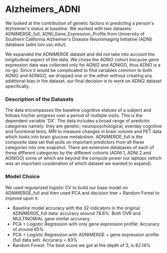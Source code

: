 # Alzheimers_ADNI
We looked at the contribution of genetic factors in predicting a person's Alzheimer's status at baseline. We worked with two datasets: ADNIMERGE_full, ADNI_Gene_Expression_Profile from University of Southern California Alzheimer's Disease Neuroimaging Initiative (ADNI) database (adni.loni.usc.edu/). 

We expanded the ADNIMERGE dataset and did not take into account the longitudinal aspect of the data. We chose the ADNI2 cohort because gene expression data was collected only for ADNI2 and ADNIGO, thus ADNI1 is a no-go. Since it would be complicated to find variables common to both ADNI2 and ADNIGO, we dropped one or the either without creating any additional bias in the dataset. our final decision is to work on ADNI2 dataset specifically.

### Description of the Datasets
The data encompasses the baseline cognitive statues of a subject and follows his/her progress over a period of mutliple visits. This is the dependent variable 'DX'. The data includes a broad range of predictor categories namely: they are genetic; neuropsychological, everday cognitive and functional tests, MRI to measure changes in brain volume and PET data which looks into brain glucose metabolism. ADNIMERGE_full is the composite data set that pulls on important predictors from all these categories into one snapshot. There are extensive databases of each of these different categories by the different cohorts (ADNI 1, ADNI 2 and ADNIGO) some of which are beyond the compute power our laptops (which was an important cosideration of which dataset we wanted to expand).

### Model Choice
We used regularized logistic CV to build our base model on ADNIMERGE_full and then used PCA and decision tree + Random Forest to improve upon it.
* Baseline model accuracy with the 32 indicators in the original ADNIMERGE_full data: accuracy around 78.6%. Both OVR and MULTINOMIAL gave similar accuracy.
* PCA + Logistic Regression with only gene expression profile: Accuracy of around 65%
* PCA + Logistic Regression with ADNIMERGE + gene expression profile (full data set): Accuracy = 83%
* Random Forest: The best score we got at the depth of 3, is 82.14% 
